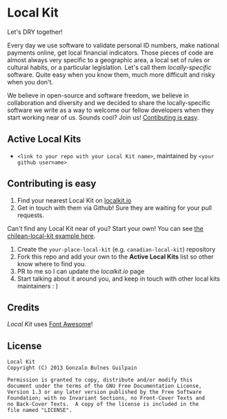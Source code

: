 Local Kit
=========

Let's DRY together!

Every day we use software to validate personal ID numbers, make national payments online, get local financial indicators. Those pieces of code are almost always very specific to a geographic area, a local set of rules or cultural habits, or a particular legislation. Let's call them _locally-specific_
software. Quite easy when you know them, much more difficult and risky when you don't.

We believe in open-source and software freedom, we believe in collaboration and diversity and we decided to share the locally-specific software we write as a way to welcome our fellow developers when they start working near of us. Sounds cool? Join us! [Contibuting is easy](https://github.com/gonzalo-bulnes/local-kit#contributing-is-easy).

Active Local Kits
-----------------

  - `<link to your repo with your Local Kit name>`, maintained by `<your github username>`

Contributing is easy
--------------------

  1. Find your nearest Local Kit on [localkit.io](http://localkit.io)
  2. Get in touch with them via Github! Sure they are waiting for your pull requests.

  Can't find any Local Kit near of you?
  Start your own! You can see [the chilean-local-kit example here](#).

  1. Create the `your-place-local-kit` (e.g. `canadian-local-kit`) repository
  1. Fork this repo and add your own to the **Active Local Kits** list so other know where to find you.
  2. PR to me so I can update the _localkit.io_ page
  3. Start talking about it around you, and keep in touch with other local kits maintainers : )

Credits
-------

_Local Kit_ uses [Font Awesome][font-awesome]!

  [font-awesome]: http://fortawesome.github.com/Font-Awesome

License
-------

    Local Kit
    Copyright (C) 2013 Gonzalo Bulnes Guilpain

    Permission is granted to copy, distribute and/or modify this
    document under the terms of the GNU Free Documentation License,
    Version 1.3 or any later version published by the Free Software
    Foundation; with no Invariant Sections, no Front-Cover Texts and
    no Back-Cover Texts.  A copy of the license is included in the
    file named "LICENSE".
